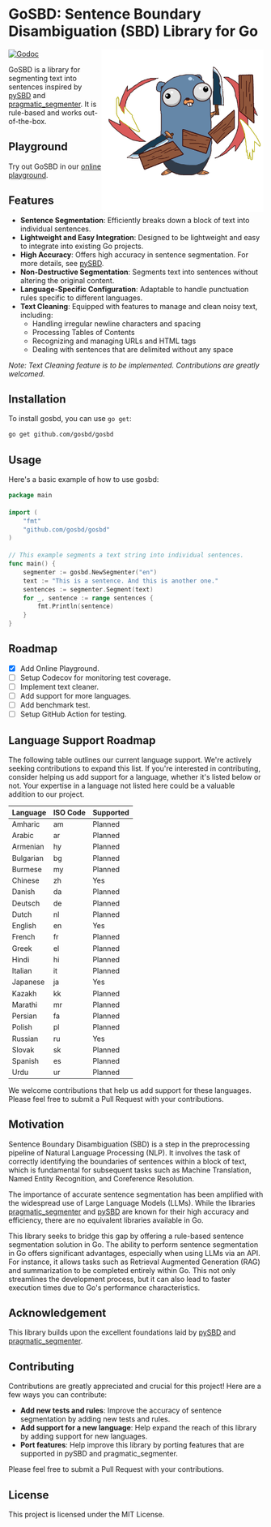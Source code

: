 # **GoSBD: Sentence Boundary Disambiguation (SBD) Library for Go**

<img align="right" width="320" src="/artifacts/sbd-gopher.png" alt="gosbd-logo" title="dsbd-logo" />

[![Godoc](http://img.shields.io/badge/go-documentation-blue.svg?style=flat-square)](https://godoc.org/github.com/gosbd/gosbd)

GoSBD is a library for segmenting text into sentences inspired by [pySBD](https://github.com/nipunsadvilkar/pySBD) and [pragmatic_segmenter](https://github.com/diasks2/pragmatic_segmenter). It is rule-based and works out-of-the-box.

## Playground

Try out GoSBD in our [online playground](https://gosbd.pages.dev/).

## Features

- **Sentence Segmentation**: Efficiently breaks down a block of text into individual sentences.
- **Lightweight and Easy Integration**: Designed to be lightweight and easy to integrate into existing Go projects.
- **High Accuracy**: Offers high accuracy in sentence segmentation. For more details, see [pySBD](https://github.com/nipunsadvilkar/pySBD).
- **Non-Destructive Segmentation**: Segments text into sentences without altering the original content.
- **Language-Specific Configuration**: Adaptable to handle punctuation rules specific to different languages.
- **Text Cleaning**: Equipped with features to manage and clean noisy text, including:
    - Handling irregular newline characters and spacing
    - Processing Tables of Contents
    - Recognizing and managing URLs and HTML tags
    - Dealing with sentences that are delimited without any space

_Note: Text Cleaning feature is to be implemented. Contributions are greatly welcomed._

## Installation

To install gosbd, you can use `go get`:

```sh
go get github.com/gosbd/gosbd
```

## Usage

Here's a basic example of how to use gosbd:

```go
package main

import (
    "fmt"
    "github.com/gosbd/gosbd"
)

// This example segments a text string into individual sentences.
func main() {
    segmenter := gosbd.NewSegmenter("en")
    text := "This is a sentence. And this is another one."
    sentences := segmenter.Segment(text)
    for _, sentence := range sentences {
        fmt.Println(sentence)
    }
}
```

## Roadmap

- [x] Add Online Playground.
- [ ] Setup Codecov for monitoring test coverage.
- [ ] Implement text cleaner.
- [ ] Add support for more languages.
- [ ] Add benchmark test.
- [ ] Setup GitHub Action for testing.

## Language Support Roadmap

The following table outlines our current language support. We're actively seeking contributions to expand this list. If you're interested in contributing, consider helping us add support for a language, whether it's listed below or not. Your expertise in a language not listed here could be a valuable addition to our project.

| Language   | ISO Code | Supported |
| ---------- | -------- |-----------|
| Amharic    | am       | Planned   |
| Arabic     | ar       | Planned   |
| Armenian   | hy       | Planned   |
| Bulgarian  | bg       | Planned   |
| Burmese    | my       | Planned   |
| Chinese    | zh       | Yes       |
| Danish     | da       | Planned   |
| Deutsch    | de       | Planned   |
| Dutch      | nl       | Planned   |
| English    | en       | Yes       |
| French     | fr       | Planned   |
| Greek      | el       | Planned   |
| Hindi      | hi       | Planned   |
| Italian    | it       | Planned   |
| Japanese   | ja       | Yes       |
| Kazakh     | kk       | Planned   |
| Marathi    | mr       | Planned   |
| Persian    | fa       | Planned   |
| Polish     | pl       | Planned   |
| Russian    | ru       | Yes       |
| Slovak     | sk       | Planned   |
| Spanish    | es       | Planned   |
| Urdu       | ur       | Planned   |

We welcome contributions that help us add support for these languages. Please feel free to submit a Pull Request with your contributions.

## Motivation

Sentence Boundary Disambiguation (SBD) is a step in the preprocessing pipeline of Natural Language Processing (NLP). It involves the task of correctly identifying the boundaries of sentences within a block of text, which is fundamental for subsequent tasks such as Machine Translation, Named Entity Recognition, and Coreference Resolution.

The importance of accurate sentence segmentation has been amplified with the widespread use of Large Language Models (LLMs). While the libraries [pragmatic_segmenter](https://github.com/diasks2/pragmatic_segmenter) and [pySBD](https://github.com/nipunsadvilkar/pySBD) are known for their high accuracy and efficiency, there are no equivalent libraries available in Go.

This library seeks to bridge this gap by offering a rule-based sentence segmentation solution in Go. The ability to perform sentence segmentation in Go offers significant advantages, especially when using LLMs via an API. For instance, it allows tasks such as Retrieval Augmented Generation (RAG) and summarization to be completed entirely within Go. This not only streamlines the development process, but it can also lead to faster execution times due to Go's performance characteristics.

## Acknowledgement

This library builds upon the excellent foundations laid by [pySBD](https://github.com/nipunsadvilkar/pySBD) and [pragmatic_segmenter](https://github.com/diasks2/pragmatic_segmenter).

## Contributing

Contributions are greatly appreciated and crucial for this project! Here are a few ways you can contribute:

- **Add new tests and rules**: Improve the accuracy of sentence segmentation by adding new tests and rules.
- **Add support for a new language**: Help expand the reach of this library by adding support for new languages.
- **Port features**: Help improve this library by porting features that are supported in pySBD and pragmatic_segmenter.

Please feel free to submit a Pull Request with your contributions.

## License

This project is licensed under the MIT License.
